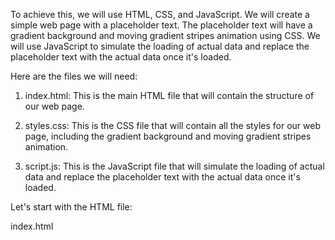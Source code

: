 To achieve this, we will use HTML, CSS, and JavaScript. We will create a simple web page with a placeholder text. The placeholder text will have a gradient background and moving gradient stripes animation using CSS. We will use JavaScript to simulate the loading of actual data and replace the placeholder text with the actual data once it's loaded.

Here are the files we will need:

1. index.html: This is the main HTML file that will contain the structure of our web page.

2. styles.css: This is the CSS file that will contain all the styles for our web page, including the gradient background and moving gradient stripes animation.

3. script.js: This is the JavaScript file that will simulate the loading of actual data and replace the placeholder text with the actual data once it's loaded.

Let's start with the HTML file:

index.html
